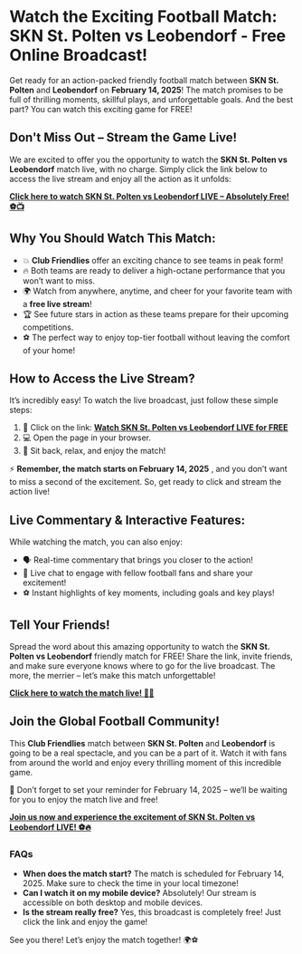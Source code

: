 # Watch the Exciting Football Match: SKN St. Polten vs Leobendorf - Free Online Broadcast!

Get ready for an action-packed friendly football match between **SKN St. Polten** and **Leobendorf** on **February 14, 2025**! The match promises to be full of thrilling moments, skillful plays, and unforgettable goals. And the best part? You can watch this exciting game for FREE!

## Don't Miss Out – Stream the Game Live!

We are excited to offer you the opportunity to watch the **SKN St. Polten vs Leobendorf** match live, with no charge. Simply click the link below to access the live stream and enjoy all the action as it unfolds:

[**Click here to watch SKN St. Polten vs Leobendorf LIVE – Absolutely Free! ⚽📺**](https://tinyurl.com/livestreamfreeo?st=SKN+St.+Polten+vs+Leobendorf&si=ghc)

## Why You Should Watch This Match:

- 💥 **Club Friendlies** offer an exciting chance to see teams in peak form!
- 🔥 Both teams are ready to deliver a high-octane performance that you won’t want to miss.
- 🌍 Watch from anywhere, anytime, and cheer for your favorite team with a **free live stream**!
- 🏆 See future stars in action as these teams prepare for their upcoming competitions.
- ⚽ The perfect way to enjoy top-tier football without leaving the comfort of your home!

## How to Access the Live Stream?

It’s incredibly easy! To watch the live broadcast, just follow these simple steps:

1. 🔗 Click on the link: [**Watch SKN St. Polten vs Leobendorf LIVE for FREE**](https://tinyurl.com/livestreamfreeo?st=SKN+St.+Polten+vs+Leobendorf&si=ghc)
2. 💻 Open the page in your browser.
3. 📱 Sit back, relax, and enjoy the match!

⚡ **Remember, the match starts on February 14, 2025** , and you don’t want to miss a second of the excitement. So, get ready to click and stream the action live!

## Live Commentary & Interactive Features:

While watching the match, you can also enjoy:

- 🗣️ Real-time commentary that brings you closer to the action!
- 👥 Live chat to engage with fellow football fans and share your excitement!
- ⚽ Instant highlights of key moments, including goals and key plays!

## Tell Your Friends!

Spread the word about this amazing opportunity to watch the **SKN St. Polten vs Leobendorf** friendly match for FREE! Share the link, invite friends, and make sure everyone knows where to go for the live broadcast. The more, the merrier – let’s make this match unforgettable!

[**Click here to watch the match live! 🎉📱**](https://tinyurl.com/livestreamfreeo?st=SKN+St.+Polten+vs+Leobendorf&si=ghc)

## Join the Global Football Community!

This **Club Friendlies** match between **SKN St. Polten** and **Leobendorf** is going to be a real spectacle, and you can be a part of it. Watch it with fans from around the world and enjoy every thrilling moment of this incredible game.

🔔 Don’t forget to set your reminder for February 14, 2025 – we’ll be waiting for you to enjoy the match live and free!

[**Join us now and experience the excitement of SKN St. Polten vs Leobendorf LIVE! ⚽🔥**](https://tinyurl.com/livestreamfreeo?st=SKN+St.+Polten+vs+Leobendorf&si=ghc)

### FAQs

- **When does the match start?** The match is scheduled for February 14, 2025. Make sure to check the time in your local timezone!
- **Can I watch it on my mobile device?** Absolutely! Our stream is accessible on both desktop and mobile devices.
- **Is the stream really free?** Yes, this broadcast is completely free! Just click the link and enjoy the game!

See you there! Let’s enjoy the match together! 🌍⚽
